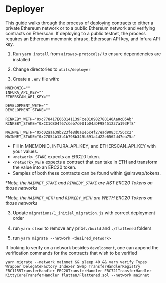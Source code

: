 # Deployer

This guide walks through the process of deploying contracts to either a private Ethereum network or to a public Ethereum network and verifying contracts on Etherscan. If deploying to a public testnet, the process requires an Ethereum mnemonic phrase, Etherscan API key, and Infura API key.

1. Run `yarn install` from `airswap-protocols/` to ensure dependencies are installed

2. Change directories to `utils/deployer`

3. Create a `.env` file with:

```
MNEMONIC=""
INFURA_API_KEY=""
ETHERSCAN_API_KEY=""

DEVELOPMENT_WETH=""
DEVELOPMENT_STAKE=""

RINKEBY_WETH="0xc778417E063141139Fce010982780140Aa0cD5Ab"
RINKEBY_STAKE="0xCC1CBD4f67cCeb7c001bD4aDF98451237a193Ff8"

MAINNET_WETH="0xc02aaa39b223fe8d0a0e5c4f27ead9083c756cc2"
MAINNET_STAKE="0x27054b13b1b798b345b591a4d22e6562d47ea75a"
```

- Fill in MNEMONIC, INFURA_API_KEY, and ETHERSCAN_API_KEY with your values.
- `<network>_STAKE` expects an ERC20 token.
- `<network>_WETH` expects a contract that can take in ETH and transform the value into an ERC20 token.
- Samples of both these contracts can be found within @airswap/tokens.

\*_Note, the `MAINNET_STAKE` and `RINKEBY_STAKE` are AST ERC20 Tokens on those networks_

\*_Note, the `MAINNET_WETH` and `RINKEBY_WETH` are WETH ERC20 Tokens on those networks_

3. Update `migrations/1_initial_migration.js` with correct deployment order

4. run `yarn clean` to remove any prior`./build` and `./flattened` folders

5. run `yarn migrate --network <desired_network>`

If looking to verify on a network besides `development`, one can append the verification commands for the contracts that wish to be verified

```
yarn migrate --network mainnet && sleep 40 && yarn verify Types Wrapper DelegateFactory Indexer Swap TransferHandlerRegistry ERC1155TransferHandler ERC20TransferHandler ERC721TransferHandler KittyCoreTransferHandler flatten/Flattened.sol --network mainnet
```
